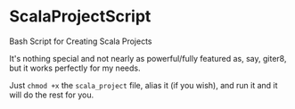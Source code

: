 ScalaProjectScript
==================

Bash Script for Creating Scala Projects

It's nothing special and not nearly as powerful/fully featured as, say, giter8, but it works perfectly for my needs.

Just `chmod +x` the `scala_project` file, alias it (if you wish), and run it and it will do the rest for you.
